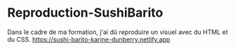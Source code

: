 # Reproduction-SushiBarito

Dans le cadre de ma formation, j'ai dû reproduire un visuel avec du HTML et du CSS.
https://sushi-barito-karine-dunberry.netlify.app
